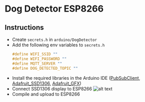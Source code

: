 # Dog Detector ESP8266

## Instructions
* Create `secrets.h` in `arduino/DogDetector`
* Add the following env variables to `secrets.h`
    ```c
    #define WIFI_SSID ""
    #define WIFI_PASSWORD ""
    #define MQTT_SERVER ""
    #define DOG_DETECTED_TOPIC ""
    ```
* Install the required libraries in the Arduino IDE ([PubSubClient](https://pubsubclient.knolleary.net/), [Adafruit_SSD1306](https://github.com/adafruit/Adafruit_SSD1306), [Adafruit_GFX](https://github.com/adafruit/Adafruit-GFX-Library))
* Connect SSD1306 display to ESP8266
![alt text](https://i0.wp.com/randomnerdtutorials.com/wp-content/uploads/2019/05/ESP8266_oled_display_wiring.png?w=828&quality=100&strip=all&ssl=1 "1306 wiring diagram")
* Compile and upload to ESP8266